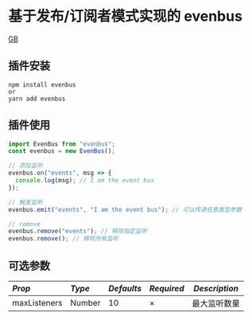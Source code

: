 # 基于发布/订阅者模式实现的 evenbus

[GB](#https://github.com/xxj95719/evenBus/blob/master/README.md)

## 插件安装

```
npm install evenbus
or
yarn add evenbus
```

## 插件使用

```js
import EvenBus from "evenbus";
const evenbus = new EvenBus();

// 添加监听
evenbus.on("events", msg => {
  console.log(msg); // I am the event bus
});

// 触发监听
evenbus.emit("events", "I am the event bus"); // 可以传递任意类型参数

// remove
evenbus.remove("events"); // 移除指定监听
evenbus.remove(); // 移除所有监听
```

## 可选参数

| _Prop_       | _Type_ | _Defaults_ | _Required_ | _Description_ |
| :----------- | :----- | :--------- | :--------- | ------------- |
| maxListeners | Number | 10         | ×          | 最大监听数量  |

